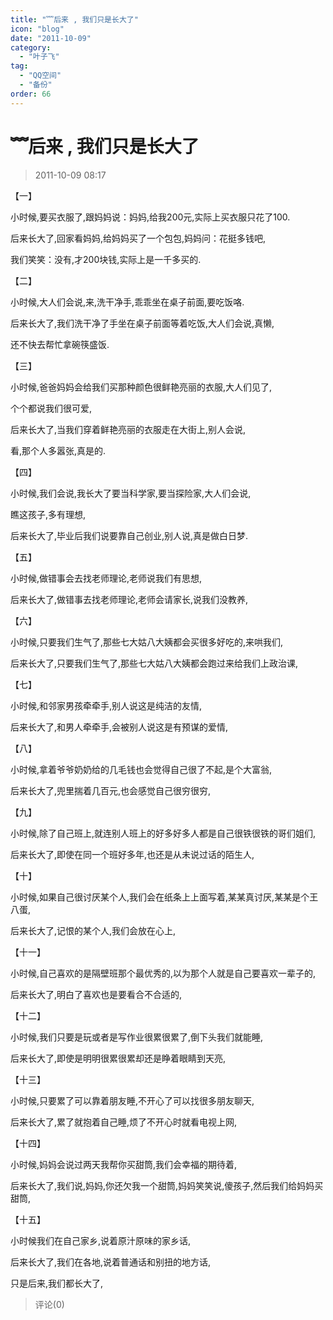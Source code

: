 ```yaml
---
title: "﹌后来 , 我们只是长大了"
icon: "blog"
date: "2011-10-09"
category:
  - "叶子飞"
tag:
  - "QQ空间"
  - "备份"
order: 66
---
```

# ﹌后来 , 我们只是长大了

> 2011-10-09 08:17

【一】

小时候,要买衣服了,跟妈妈说：妈妈,给我200元,实际上买衣服只花了100.

后来长大了,回家看妈妈,给妈妈买了一个包包,妈妈问：花挺多钱吧,

我们笑笑：没有,才200块钱,实际上是一千多买的.

【二】

小时候,大人们会说,来,洗干净手,乖乖坐在桌子前面,要吃饭咯.

后来长大了,我们洗干净了手坐在桌子前面等着吃饭,大人们会说,真懒,

还不快去帮忙拿碗筷盛饭.

【三】

小时候,爸爸妈妈会给我们买那种颜色很鲜艳亮丽的衣服,大人们见了,

个个都说我们很可爱,

后来长大了,当我们穿着鲜艳亮丽的衣服走在大街上,别人会说,

看,那个人多嚣张,真是的.

【四】

小时候,我们会说,我长大了要当科学家,要当探险家,大人们会说,

瞧这孩子,多有理想,

后来长大了,毕业后我们说要靠自己创业,别人说,真是做白日梦.

【五】

小时候,做错事会去找老师理论,老师说我们有思想,

后来长大了,做错事去找老师理论,老师会请家长,说我们没教养,

【六】

小时候,只要我们生气了,那些七大姑八大姨都会买很多好吃的,来哄我们,

后来长大了,只要我们生气了,那些七大姑八大姨都会跑过来给我们上政治课,

【七】

小时候,和邻家男孩牵牵手,别人说这是纯洁的友情,

后来长大了,和男人牵牵手,会被别人说这是有预谋的爱情,

【八】

小时候,拿着爷爷奶奶给的几毛钱也会觉得自己很了不起,是个大富翁,

后来长大了,兜里揣着几百元,也会感觉自己很穷很穷,

【九】

小时候,除了自己班上,就连别人班上的好多好多人都是自己很铁很铁的哥们姐们,

后来长大了,即使在同一个班好多年,也还是从未说过话的陌生人,

【十】

小时候,如果自己很讨厌某个人,我们会在纸条上上面写着,某某真讨厌,某某是个王八蛋,

后来长大了,记恨的某个人,我们会放在心上,

【十一】

小时候,自己喜欢的是隔壁班那个最优秀的,以为那个人就是自己要喜欢一辈子的,

后来长大了,明白了喜欢也是要看合不合适的,

【十二】

小时候,我们只要是玩或者是写作业很累很累了,倒下头我们就能睡,

后来长大了,即使是明明很累很累却还是睁着眼睛到天亮,

【十三】

小时候,只要累了可以靠着朋友睡,不开心了可以找很多朋友聊天,

后来长大了,累了就抱着自己睡,烦了不开心时就看电视上网,

【十四】

小时候,妈妈会说过两天我帮你买甜筒,我们会幸福的期待着,

后来长大了,我们说,妈妈,你还欠我一个甜筒,妈妈笑笑说,傻孩子,然后我们给妈妈买甜筒,

【十五】

小时候我们在自己家乡,说着原汁原味的家乡话,

后来长大了,我们在各地,说着普通话和别扭的地方话,

只是后来,我们都长大了,

> 评论(0)
